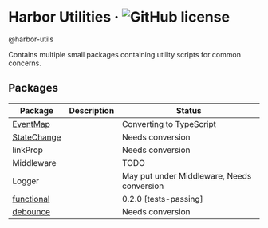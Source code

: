# Harbor Utilities &middot; ![GitHub license](https://img.shields.io/badge/license-MIT-blue.svg)
@harbor-utils

Contains multiple small packages containing utility scripts for common concerns.

## Packages

| Package   | Description   | Status
|---        |---            |---
| [EventMap](./packages/EventMap/README.md) || Converting to TypeScript
| [StateChange](./packages/StateChange/README.md) || Needs conversion
| linkProp || Needs conversion
| Middleware || TODO
| Logger || May put under Middleware, Needs conversion
| [functional](./packages/functional/README.md) || 0.2.0 [tests-passing]
| [debounce](./packages/debounce/README.md) || Needs conversion










